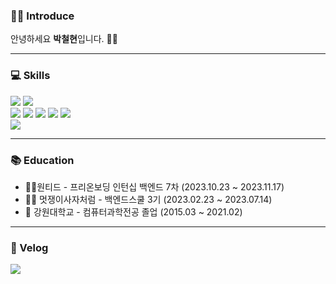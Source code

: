 ### 🙋‍♂️ Introduce
안녕하세요 **박철현**입니다. 🙇‍♂️

----

### 💻 Skills
<div>
<img src="https://img.shields.io/badge/java-007396?style=for-the-badge&logo=java&logoColor=white"> 
<img src="https://img.shields.io/badge/SpringBoot-DB33F?style=for-the-badge&logo=Spring-Boot&logoColor=white">
</div>
<div>
<img src="https://img.shields.io/badge/html5-E34F26?style=for-the-badge&logo=html5&logoColor=white"> 
<img src="https://img.shields.io/badge/css-1572B6?style=for-the-badge&logo=css3&logoColor=white">
<img src="https://img.shields.io/badge/javascript-F7DF1E?style=for-the-badge&logo=javascript&logoColor=white">
<img src="https://img.shields.io/badge/daisyUI-5A0EF8?style=for-the-badge&logo=daisyui&logoColor=white">
<img src="https://img.shields.io/badge/Thymeleaf-005F0F?style=for-the-badge&logo=thymeleaf&logoColor=white">
</div>
<div>
<img src="https://img.shields.io/badge/mariaDB-003545?style=for-the-badge&logo=mariaDB&logoColor=white">
</div>

---

### 📚 Education
- 👨‍💼원티드 - 프리온보딩 인턴십 백엔드 7차 (2023.10.23 ~ 2023.11.17)
- 👨‍🎓 멋쟁이사자처럼 - 백엔드스쿨 3기 (2023.02.23 ~ 2023.07.14)
- 🏫 강원대학교 - 컴퓨터과학전공 졸업 (2015.03 ~ 2021.02)


---

### 👨 Velog
<a href="https://velog.io/@puar12">
<img src="https://img.shields.io/badge/Velog-20C997?style=for-the-badge&logo=Velog&logoColor=white"> 
</a>

<!--
**CheorHyeon/CheorHyeon** is a ✨ _special_ ✨ repository because its `README.md` (this file) appears on your GitHub profile.

Here are some ideas to get you started:

- 🔭 I’m currently working on ...
- 🌱 I’m currently learning ...
- 👯 I’m looking to collaborate on ...
- 🤔 I’m looking for help with ...
- 💬 Ask me about ...
- 📫 How to reach me: ...
- 😄 Pronouns: ...
- ⚡ Fun fact: ...
-->
